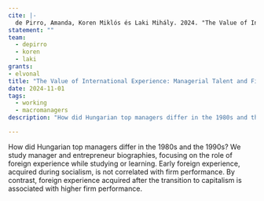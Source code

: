 ```yaml
---
cite: |-
  de Pirro, Amanda, Koren Miklós és Laki Mihály. 2024. "The Value of International Experience: Managerial Talent and Firm Performance in Post-Communist Hungary."  Work in progress.
statement: ""
team:
  - depirro
  - koren
  - laki
grants:
- elvonal
title: "The Value of International Experience: Managerial Talent and Firm Performance in Post-Communist Hungary"
date: 2024-11-01
tags:
  - working
  - macromanagers
description: "How did Hungarian top managers differ in the 1980s and the 1990s? We study manager and entrepreneur biographies, focusing on the role of foreign experience while studying or learning. Early foreign experience, acquired during socialism, is not correlated with firm performance. By contrast, foreign experience acquired after the transition to capitalism is associated with higher firm performance. "

---
```


How did Hungarian top managers differ in the 1980s and the 1990s? We study manager and entrepreneur biographies, focusing on the role of foreign experience while studying or learning. Early foreign experience, acquired during socialism, is not correlated with firm performance. By contrast, foreign experience acquired after the transition to capitalism is associated with higher firm performance.